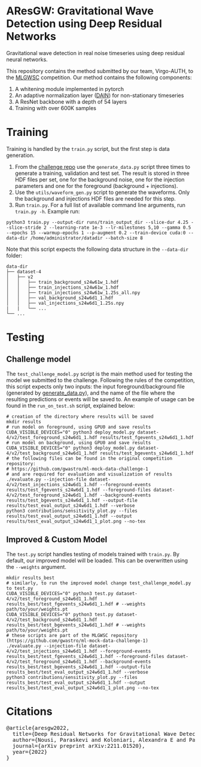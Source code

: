 # AResGW: Gravitational Wave Detection using Deep Residual Networks
Gravitational wave detection in real noise timeseries using deep residual neural networks.

This repository contains the method submitted by our team, Virgo-AUTH, to the [MLGWSC](https://github.com/gwastro/ml-mock-data-challenge-1) competition.
Our method contains the following components:
1. A whitening module implemented in pytorch
2. An adaptive normalization layer ([DAIN](https://github.com/passalis/dain)) for non-stationary timeseries
3. A ResNet backbone with a depth of 54 layers
4. Training with over 600K samples

# Training

Training is handled by the `train.py` script, but the first step is data generation. 
1. From the [challenge repo](https://github.com/gwastro/ml-mock-data-challenge-1) use the `generate_data.py` script three times to generate a training, validation and test set. The result is stored in three HDF files per set, one for the background noise, one for the injection parameters and one for the foreground (background + injections).
2. Use the `utils/waveform_gen.py` script to generate the waveforms. Only the background and injections HDF files are needed for this step.
3. Run `train.py`. For a full list of available command line arguments, run `train.py -h`. Example run:
```shell
python3 train.py --output-dir runs/train_output_dir --slice-dur 4.25 --slice-stride 2 --learning-rate 1e-3 --lr-milestones 5,10 --gamma 0.5 --epochs 15 --warmup-epochs 1 --p-augment 0.2 --train-device cuda:0 --data-dir /home/administrator/datadir --batch-size 8
```
Note that this script expects the following data structure in the `--data-dir` folder:
```
data-dir
├── dataset-4                    
│   ├── v2
│   │   ├── train_background_s24w61w_1.hdf
│   │   ├── train_injections_s24w61w_1.hdf
│   │   ├── train_injections_s24w61w_1.25s_all.npy
│   │   ├── val_background_s24w6d1_1.hdf
│   │   ├── val_injections_s24w6d1_1.25s.npy
|   |   └── ...
└── ...
```
# Testing

## Challenge model

The `test_challenge_model.py` script is the main method used for testing the model we submitted to the challenge. Following the rules of the competition, this script expects only two inputs: the input foreground/background file (generated by [generate_data.py](https://github.com/gwastro/ml-mock-data-challenge-1/generate_data.py)), and the name of the file where the resulting predictions or events will be saved to.
An example of usage can be found in the `run_on_test.sh` script, explained below:
```shell
# creation of the directory where results will be saved
mkdir results
# run model on foreground, using GPU0 and save results
CUDA_VISIBLE_DEVICES="0" python3 deploy_model.py dataset-4/v2/test_foreground_s24w6d1_1.hdf results/test_fgevents_s24w6d1_1.hdf
# run model on background, using GPU0 and save results
CUDA_VISIBLE_DEVICES="0" python3 deploy_model.py dataset-4/v2/test_background_s24w6d1_1.hdf results/test_bgevents_s24w6d1_1.hdf
# the following files can be found in the original competition repository:
# https://github.com/gwastro/ml-mock-data-challenge-1
# and are required for evaluation and visualization of results
./evaluate.py --injection-file dataset-4/v2/test_injections_s24w6d1_1.hdf --foreground-events results/test_fgevents_s24w6d1_1.hdf --foreground-files dataset-4/v2/test_foreground_s24w6d1_1.hdf --background-events results/test_bgevents_s24w6d1_1.hdf --output-file results/test_eval_output_s24w6d1_1.hdf --verbose
python3 contributions/sensitivity_plot.py --files results/test_eval_output_s24w6d1_1.hdf --output results/test_eval_output_s24w6d1_1_plot.png --no-tex
```

## Improved & Custom Model

The `test.py` script handles testing of models trained with `train.py`. By default, our improved model will be loaded. This can be overwritten using the `--weights` argument.

```shell
mkdir results_best
# similarly, to run the improved model change test_challenge_model.py to test.py
CUDA_VISIBLE_DEVICES="0" python3 test.py dataset-4/v2/test_foreground_s24w6d1_1.hdf results_best/test_fgevents_s24w6d1_1.hdf # --weights path/to/your/weights.pt
CUDA_VISIBLE_DEVICES="0" python3 test.py dataset-4/v2/test_background_s24w6d1_1.hdf results_best/test_bgevents_s24w6d1_1.hdf # --weights path/to/your/weights.pt
# these scripts are part of the MLGWSC repository (https://github.com/gwastro/ml-mock-data-challenge-1)
./evaluate.py --injection-file dataset-4/v2/test_injections_s24w6d1_1.hdf --foreground-events results_best/test_fgevents_s24w6d1_1.hdf --foreground-files dataset-4/v2/test_foreground_s24w6d1_1.hdf --background-events results_best/test_bgevents_s24w6d1_1.hdf --output-file results_best/test_eval_output_s24w6d1_1.hdf --verbose
python3 contributions/sensitivity_plot.py --files results_best/test_eval_output_s24w6d1_1.hdf --output results_best/test_eval_output_s24w6d1_1_plot.png --no-tex
```

# Citations

<pre>
@article{aresgw2022,
  title={Deep Residual Networks for Gravitational Wave Detection},
  author={Nousi, Paraskevi and Koloniari, Alexandra E and Passalis, Nikolaos and Iosif, Panagiotis and Stergioulas, Nikolaos and Tefas, Anastasios},
  journal={arXiv preprint arXiv:2211.01520},
  year={2022}
}
</pre>
